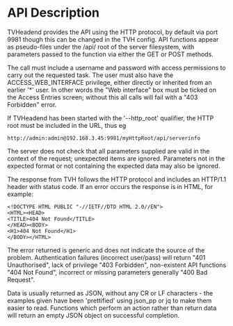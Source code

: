 # API Description

TVHeadend provides the API using the HTTP protocol, by default via port 9981 though this can be changed in the TVH config. API functions appear as pseudo-files under the /api/ root of the server filesystem, with parameters passed to the function via either the GET or POST methods.

The call must include a username and password with access permissions to carry out the requested task. The user must also have the ACCESS\_WEB\_INTERFACE privilege, either directly or inherited from an earlier '\*' user. In other words the "Web interface" box must be ticked on the Access Entries screen; without this all calls will fail with a "403 Forbidden" error.

If TVHeadend has been started with the '--http\_root' qualifier, the HTTP root must be included in the URL, thus eg

`http://admin:admin@192.168.3.45:9981/myHttpRoot/api/serverinfo`

The server does not check that all parameters supplied are valid in the context of the request; unexpected items are ignored. Parameters not in the expected format or not containing the expected data may also be ignored.

The response from TVH follows the HTTP protocol and includes an HTTP/1.1 header with status code. If an error occurs the response is in HTML, for example:

```
<!DOCTYPE HTML PUBLIC "-//IETF//DTD HTML 2.0//EN">
<HTML><HEAD>
<TITLE>404 Not Found</TITLE>
</HEAD><BODY>
<H1>404 Not Found</H1>
</BODY></HTML>
```

The error returned is generic and does not indicate the source of the problem. Authentication failures (incorrect user/pass) will return "401 Unauthorised", lack of privilege "403 Forbidden", non-existent API functions "404 Not Found", incorrect or missing parameters generally "400 Bad Request".

Data is usually returned as JSON, without any CR or LF characters - the examples given have been 'prettified' using json\_pp or jq to make them easier to read. Functions which perform an action rather than return data will return an empty JSON object on successful completion.
